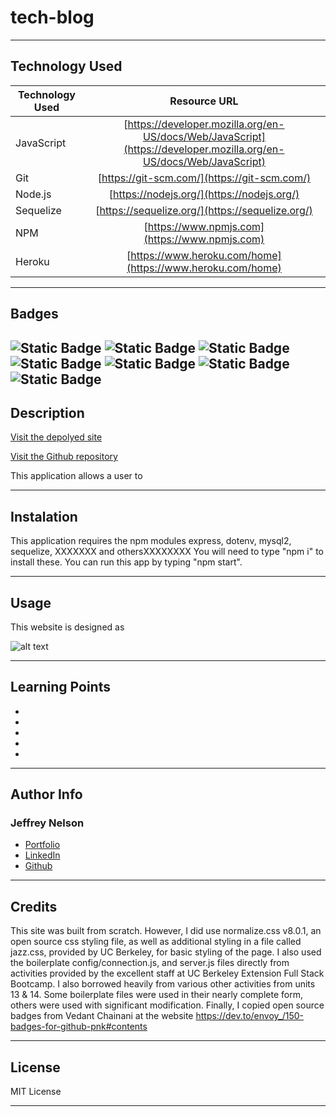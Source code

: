 # tech-blog


---

## Technology Used 

| Technology Used         | Resource URL           | 
| ------------- |:-------------:| 
| JavaScript     | [https://developer.mozilla.org/en-US/docs/Web/JavaScript](https://developer.mozilla.org/en-US/docs/Web/JavaScript)      |   
| Git | [https://git-scm.com/](https://git-scm.com/)     |    
| Node.js | [https://nodejs.org/](https://nodejs.org/)     |
| Sequelize | [https://sequelize.org/](https://sequelize.org/)  |
| NPM | [https://www.npmjs.com](https://www.npmjs.com)   |
| Heroku | [https://www.heroku.com/home](https://www.heroku.com/home)   |

---

## Badges
![Static Badge](https://img.shields.io/badge/JavaScript-323330?style=for-the-badge&logo=javascript&logoColor=F7DF1E)
![Static Badge](https://img.shields.io/badge/Node.js-43853D?style=for-the-badge&logo=node.js&logoColor=white)
![Static Badge](https://img.shields.io/badge/License-MIT_License-blue)
![Static Badge](https://img.shields.io/badge/Express.js-404D59?style=for-the-badge)
![Static Badge](https://img.shields.io/badge/Heroku-430098?style=for-the-badge&logo=heroku&logoColor=white)
![Static Badge](https://img.shields.io/badge/sequelize-323330?style=for-the-badge&logo=sequelize&logoColor=blue)
![Static Badge](https://img.shields.io/badge/hb_HANDLEBARS-blue)
---

## Description

[Visit the depolyed site]()

[Visit the Github repository](https://github.com/Jeffreydne/logoMakerSVG)

This application allows a user to 

---

## Instalation

This application requires the npm modules express, dotenv, mysql2, sequelize, XXXXXXX and othersXXXXXXXX You will need to type "npm i" to install these. You can run this app by typing "npm start". 

---

## Usage

This website is designed as 


![ alt text](./assets/tech-blog-screenshot.png)

---

## Learning Points



* 

*   

*   

*   

*  

---

## Author Info

### Jeffrey Nelson


* [Portfolio](https://jeffreydne.github.io/Jeff-Nelson-Portfolio/)
* [LinkedIn](https://www.linkedin.com/in/jeffrey-nelson13/)
* [Github](https://github.com/Jeffreydne)

---
## Credits

 This site was built from scratch. However, I did use normalize.css v8.0.1, an open source css styling file, as well as additional styling in a file called jazz.css, provided by UC Berkeley, for basic styling of the page. I also used the boilerplate config/connection.js, and server.js files directly from activities provided by the excellent staff at UC Berkeley Extension Full Stack Bootcamp. I also borrowed heavily from various other  activities from units 13 & 14. Some boilerplate files were used in their nearly complete form, others were used with significant modification. Finally, I copied open source badges from Vedant Chainani at the website https://dev.to/envoy_/150-badges-for-github-pnk#contents 
 
---

## License

MIT License

---

